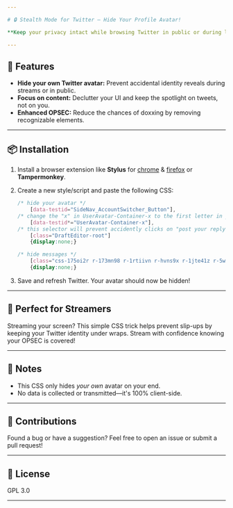 ```yaml
---

# 🔒 Stealth Mode for Twitter — Hide Your Profile Avatar!  

**Keep your privacy intact while browsing Twitter in public or during live streams!** This custom CSS lets you hide your own profile avatar, minimizing the risk of doxxing and helping you maintain better OPSEC (Operational Security).  

---
```


## 🚀 Features  
- **Hide your own Twitter avatar:** Prevent accidental identity reveals during streams or in public.  
- **Focus on content:** Declutter your UI and keep the spotlight on tweets, not on you.  
- **Enhanced OPSEC:** Reduce the chances of doxxing by removing recognizable elements.  

---

## 📦 Installation  
1. Install a browser extension like **Stylus** for [chrome](https://chromewebstore.google.com/detail/stylus/clngdbkpkpeebahjckkjfobafhncgmne) & [firefox](https://addons.mozilla.org/en-US/firefox/addon/styl-us/) or **Tampermonkey**.
2. Create a new style/script and paste the following CSS:  

   ```css
   /* hide your avatar */
       [data-testid="SideNav_AccountSwitcher_Button"],
   /* change the "x" in UserAvatar-Container-x to the first letter in your twitter username */
       [data-testid*="UserAvatar-Container-x"],
   /* this selector will prevent accidently clicks on "post your reply" */
       [class="DraftEditor-root"]
       {display:none;}

   /* hide messages */
       [class="css-175oi2r r-173mn98 r-1rtiivn r-hvns9x r-1jte41z r-5wli1b"]
       {display:none;}
   ```

3. Save and refresh Twitter. Your avatar should now be hidden!  

---

## 🎥 Perfect for Streamers  
Streaming your screen? This simple CSS trick helps prevent slip-ups by keeping your Twitter identity under wraps. Stream with confidence knowing your OPSEC is covered!  

---

## 📌 Notes  
- This CSS only hides *your own* avatar on your end.  
- No data is collected or transmitted—it's 100% client-side.  

---

## 🤝 Contributions  
Found a bug or have a suggestion? Feel free to open an issue or submit a pull request!  

---

## 📜 License  
GPL 3.0  

---
